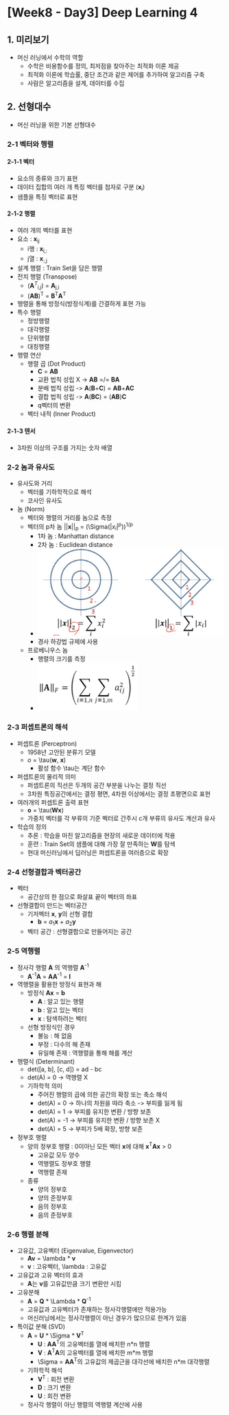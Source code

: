 # [Week8 - Day3] Deep Learning 4

## 1. 미리보기
  - 머신 러닝에서 수학의 역할
    - 수학은 비용함수를 정의, 최저점을 찾아주는 최적화 이론 제공
    - 최적화 이론에 학습률, 중단 조건과 같은 제어를 추가하여 알고리즘 구축
    - 사람은 알고리즘을 설계, 데이터를 수집

## 2. 선형대수
  - 머신 러닝을 위한 기본 선형대수

### 2-1 벡터와 행렬
#### 2-1-1 벡터
  - 요소의 종류와 크기 표현
  - 데이터 집합의 여러 개 특징 벡터를 첨자로 구분 (**x**<sub>*i*</sub>)
  - 샘플을 특징 벡터로 표현

#### 2-1-2 행렬
  - 여러 개의 벡터를 표현
  - 요소 : **x**<sub>ij</sub>
    - i행 : **x**<sub>i,:</sub>
    - j열 : **x**<sub>:,j</sub>
  - 설계 행렬 : Train Set을 담은 행렬
  - 전치 행렬 (Transpose)
    - (**A**<sup>*T*</sup><sub>i,j</sub>) = **A**<sub>j,i</sub>
    - (**AB**)<sup>T</sup> = **B**<sup>T</sup>**A**<sup>T</sup>
  - 행렬을 통해 방정식(방정식계)를 간결하게 표현 가능
  - 특수 행렬
    - 정방행렬
    - 대각행렬
    - 단위행렬
    - 대칭행렬
  - 행렬 연산
    - 행렬 곱 (Dot Product)
      - **C** = **AB**
      - 교환 법칙 성립 X -> **AB** =/= **BA**
      - 분배 법칙 성립 -> **A**(**B**+**C**) = **AB**+**AC**
      - 결합 법칙 성립 -> **A**(**BC**) = (**AB**)**C**
      - q벡터의 변환
    - 벡터 내적 (Inner Product)

#### 2-1-3 텐서
  - 3차원 이상의 구조를 가지는 숫자 배열

### 2-2 놈과 유사도
  - 유사도와 거리
    - 벡터를 기하학적으로 해석
    - 코사인 유사도
  - 놈 (Norm)
    - 벡터와 행렬의 거리를 놈으로 측정
    - 벡터의 p차 놈 ||**x**||<sub>p</sub> = (\Sigma(|*x*<sub>*i*</sub>|<sup>*p*</sup>))<sup>1/*p*</sup>
      - 1차 놈 : Manhattan distance 
      - 2차 놈 : Euclidean distance
      - ![image](image/2.png)
      - 경사 하강법 규제에 사용
    - 프로베니우스 놈
      - 행렬의 크기를 측정
      - ![image](image/1.png)

### 2-3 퍼셉트론의 해석
  - 퍼셉트론 (Perceptron)
    - 1958년 고안된 분류기 모델
    - *o* = \tau(**w**, **x**)
      - 활성 함수 \tau는 계단 함수
  - 퍼셉트론의 물리적 의미
    - 퍼셉트론의 직선은 두개의 공간 부분을 나누는 결정 직선
    - 3차원 특징공간에서는 결정 평면, 4차원 이상에서는 결정 초평면으로 표현
  - 여러개의 퍼셉트론 출력 표현
    - **o** = \tau(**Wx**)
    - 가중치 벡터를 각 부류의 기준 벡터로 간주시 c개 부류의 유사도 계산과 유사
  - 학습의 정의
    - 추론 : 학습을 마친 알고리즘을 현장의 새로운 데이터에 적용
    - 훈련 : Train Set의 샘플에 대해 가장 잘 만족하는 **W**를 탐색
    - 현대 머신러닝에서 딥러닝은 퍼셉트론을 여러층으로 확장

### 2-4 선형결합과 벡터공간
  - 벡터
    - 공간상의 한 점으로 화살표 끝이 벡터의 좌표
  - 선형결합이 만드는 벡터공간
    - 기저벡터 **x**, **y**의 선형 결합
      - **b** = *a*<sub>1</sub>**x** + *a*<sub>2</sub>**y**
    - 벡터 공간 : 선형결합으로 만들어지는 공간

### 2-5 역행렬
  - 정사각 행렬 **A** 의 역행렬 **A**<sup>-1</sup>
    - **A**<sup>-1</sup>**A** = **AA**<sup>-1</sup> = **I**
  - 역행렬을 활용한 방정식 표현과 해
    - 방정식 **Ax** = **b**
      - **A** : 알고 있는 행렬
      - **b** : 알고 있는 벡터
      - **x** : 탐색하려는 벡터
    - 선형 방정식인 경우
      - 불능 : 해 없음
      - 부정 : 다수의 해 존재
      - 유일해 존재 : 역행렬을 통해 해를 계산
  - 행렬식 (Determinant)
    - det([a, b], [c, d]) = ad - bc
    - det(A) = 0 -> 역행렬 X
    - 기하학적 의미
      - 주어진 행렬의 곱에 의한 공간의 확장 또는 축소 해석
      - det(A) = 0 -> 하나의 차원을 따라 축소 -> 부피를 잃게 됨
      - det(A) = 1 -> 부피를 유지한 변환 / 방향 보존
      - det(A) = -1 -> 부피를 유지한 변환 / 방향 보존 X
      - det(A) = 5 -> 부피가 5배 확장, 방향 보존
  - 정부호 행렬
    - 양의 정부호 행렬 : 0이아닌 모든 벡터 **x**에 대해 **x**<sup>T</sup>**Ax** > 0
      - 고유값 모두 양수
      - 역행렬도 정부호 행렬
      - 역행렬 존재
    - 종류
      - 양의 정부호
      - 양의 준정부호
      - 음의 정부호
      - 음의 준정부호

### 2-6 행렬 분해
  - 고유값, 고유벡터 (Eigenvalue, Eigenvector)
    - **Av** = \lambda * **v**
    - **v** : 고유벡터, \lambda : 고유값
  - 고유값과 고유 벡터의 효과
    - **A**는 **v**를 고유값만큼 크기 변환만 시킴
  - 고유분해
    - **A** = **Q** * \Lambda * **Q**<sup>-1</sup>
    - 고유값과 고유벡터가 존재하는 정사각행렬에만 적용가능
    - 머신러닝에서는 정사각행렬이 아닌 경우가 많으므로 한계가 있음
  - 특이값 분해 (SVD)
    - **A** = **U** * \Sigma * **V**<sup>T</sup>
      - **U** : **AA**<sup>T</sup>의 고유벡터를 열에 배치한 n*n 행렬
      - **V** : **A**<sup>T</sup>**A**의 고유벡터를 열에 배치한 m*m 행렬
      - \Sigma = **AA**<sup>T</sup>의 고유값의 제곱근을 대각선에 배치한 n*m 대각행렬
    - 기하학적 해석
      - **V**<sup>T</sup> : 회전 변환
      - **D** : 크기 변환
      - **U** : 회전 변환
    - 정사각 행렬이 아닌 행렬의 역행렬 계산에 사용